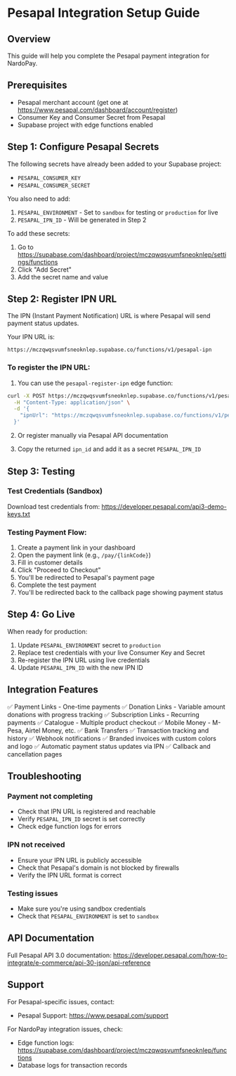 # Pesapal Integration Setup Guide

## Overview
This guide will help you complete the Pesapal payment integration for NardoPay.

## Prerequisites
- Pesapal merchant account (get one at https://www.pesapal.com/dashboard/account/register)
- Consumer Key and Consumer Secret from Pesapal
- Supabase project with edge functions enabled

## Step 1: Configure Pesapal Secrets

The following secrets have already been added to your Supabase project:
- `PESAPAL_CONSUMER_KEY`
- `PESAPAL_CONSUMER_SECRET`

You also need to add:
1. `PESAPAL_ENVIRONMENT` - Set to `sandbox` for testing or `production` for live
2. `PESAPAL_IPN_ID` - Will be generated in Step 2

To add these secrets:
1. Go to https://supabase.com/dashboard/project/mczqwqsvumfsneoknlep/settings/functions
2. Click "Add Secret"
3. Add the secret name and value

## Step 2: Register IPN URL

The IPN (Instant Payment Notification) URL is where Pesapal will send payment status updates.

Your IPN URL is:
```
https://mczqwqsvumfsneoknlep.supabase.co/functions/v1/pesapal-ipn
```

### To register the IPN URL:

1. You can use the `pesapal-register-ipn` edge function:

```bash
curl -X POST https://mczqwqsvumfsneoknlep.supabase.co/functions/v1/pesapal-register-ipn \
  -H "Content-Type: application/json" \
  -d '{
    "ipnUrl": "https://mczqwqsvumfsneoknlep.supabase.co/functions/v1/pesapal-ipn"
  }'
```

2. Or register manually via Pesapal API documentation

3. Copy the returned `ipn_id` and add it as a secret `PESAPAL_IPN_ID`

## Step 3: Testing

### Test Credentials (Sandbox)
Download test credentials from: https://developer.pesapal.com/api3-demo-keys.txt

### Testing Payment Flow:

1. Create a payment link in your dashboard
2. Open the payment link (e.g., `/pay/{linkCode}`)
3. Fill in customer details
4. Click "Proceed to Checkout"
5. You'll be redirected to Pesapal's payment page
6. Complete the test payment
7. You'll be redirected back to the callback page showing payment status

## Step 4: Go Live

When ready for production:

1. Update `PESAPAL_ENVIRONMENT` secret to `production`
2. Replace test credentials with your live Consumer Key and Secret
3. Re-register the IPN URL using live credentials
4. Update `PESAPAL_IPN_ID` with the new IPN ID

## Integration Features

✅ Payment Links - One-time payments
✅ Donation Links - Variable amount donations with progress tracking
✅ Subscription Links - Recurring payments
✅ Catalogue - Multiple product checkout
✅ Mobile Money - M-Pesa, Airtel Money, etc.
✅ Bank Transfers
✅ Transaction tracking and history
✅ Webhook notifications
✅ Branded invoices with custom colors and logo
✅ Automatic payment status updates via IPN
✅ Callback and cancellation pages

## Troubleshooting

### Payment not completing
- Check that IPN URL is registered and reachable
- Verify `PESAPAL_IPN_ID` secret is set correctly
- Check edge function logs for errors

### IPN not received
- Ensure your IPN URL is publicly accessible
- Check that Pesapal's domain is not blocked by firewalls
- Verify the IPN URL format is correct

### Testing issues
- Make sure you're using sandbox credentials
- Check that `PESAPAL_ENVIRONMENT` is set to `sandbox`

## API Documentation

Full Pesapal API 3.0 documentation:
https://developer.pesapal.com/how-to-integrate/e-commerce/api-30-json/api-reference

## Support

For Pesapal-specific issues, contact:
- Pesapal Support: https://www.pesapal.com/support

For NardoPay integration issues, check:
- Edge function logs: https://supabase.com/dashboard/project/mczqwqsvumfsneoknlep/functions
- Database logs for transaction records
